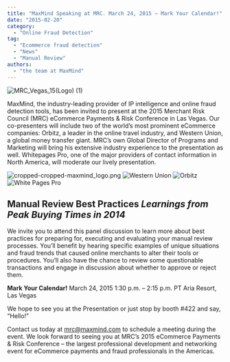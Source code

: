 ```yaml
---
title: "MaxMind Speaking at MRC. March 24, 2015 – Mark Your Calendar!"
date: "2015-02-20"
category:
  - "Online Fraud Detection"
tag:
  - "Ecommerce fraud detection"
  - "News"
  - "Manual Review"
authors:
  - "the team at MaxMind"
---
```


![MRC_Vegas_15(Logo) (1)](/images/2015/02/MRC_Vegas_15Logo-1-e1424453851417.jpg)

MaxMind, the industry-leading provider of IP intelligence and online fraud
detection tools, has been invited to present at the 2015 Merchant Risk Council
(MRC) eCommerce Payments & Risk Conference in Las Vegas. Our co-presenters will
include two of the world’s most prominent eCommerce companies: Orbitz, a leader
in the online travel industry, and Western Union, a global money transfer giant.
MRC’s own Global Director of Programs and Marketing will bring his extensive
industry experience to the presentation as well. Whitepages Pro, one of the
major providers of contact information in North America, will moderate our
lively presentation.

![cropped-cropped-maxmind_logo.png](/images/2015/02/cropped-cropped-maxmind_logo-e1424453285396.png)
![Western Union](/images/2015/02/Western-Union-e1424453215447.png)
![Orbitz](/images/2015/02/Orbitz-e1424453363302.png)
![White Pages Pro](/images/2015/02/White-Pages-Pro-e1424453527304-150x35.png)

## Manual Review Best Practices _Learnings from Peak Buying Times in 2014_

We invite you to attend this panel discussion to learn more about best practices
for preparing for, executing and evaluating your manual review processes. You’ll
benefit by hearing specific examples of unique situations and fraud trends that
caused online merchants to alter their tools or procedures. You’ll also have the
chance to review some questionable transactions and engage in discussion about
whether to approve or reject them.

**Mark Your Calendar!** March 24, 2015 1:30 p.m. – 2:15 p.m. PT Aria Resort, Las
Vegas

We hope to see you at the Presentation or just stop by booth #422 and say,
“Hello!”

Contact us today at <mrc@maxmind.com> to schedule a meeting during the event. We
look forward to seeing you at MRC’s 2015 eCommerce Payments & Risk Conference –
the largest professional development and networking event for eCommerce payments
and fraud professionals in the Americas.
